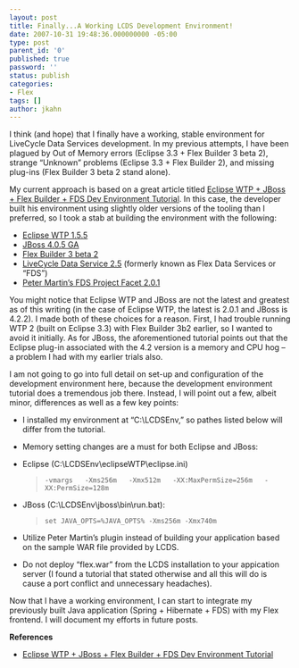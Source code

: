 ```yaml
---
layout: post
title: Finally...A Working LCDS Development Environment!
date: 2007-10-31 19:48:36.000000000 -05:00
type: post
parent_id: '0'
published: true
password: ''
status: publish
categories:
- Flex
tags: []
author: jkahn
---
```

I think (and hope) that I finally have a working, stable environment for LiveCycle Data Services development. In my previous attempts, I have been plagued by Out of Memory errors (Eclipse 3.3 + Flex Builder 3 beta 2), strange “Unknown” problems (Eclipse 3.3 + Flex Builder 2), and missing plug-ins (Flex Builder 3 beta 2 stand alone).

My current approach is based on a great article titled [Eclipse WTP + JBoss + Flex Builder + FDS Dev Environment Tutorial](http://brianmriley.com/blog/?p=59). In this case, the developer built his environment using slightly older versions of the tooling than I preferred, so I took a stab at building the environment with the following:

*   [Eclipse WTP 1.5.5](http://archive.eclipse.org/webtools/downloads/drops/R1.5/R-1.5.5-200708291442/)
*   [JBoss 4.0.5 GA](http://labs.jboss.com/downloading/?projectId=jbossas&url=http://sourceforge.net/project/showfiles.php?group_id=22866&package_id=16942&release_id=456223)
*   [Flex Builder 3 beta 2](http://labs.adobe.com/technologies/flex/flexbuilder3/)
*   [LiveCycle Data Service 2.5](http://www.adobe.com/products/livecycle/dataservices/) (formerly known as Flex Data Services or “FDS”)
*   [Peter Martin’s FDS Project Facet 2.0.1](http://weblogs.macromedia.com/pmartin/archives/2007/02/fds_plugin_v2.cfm)

You might notice that Eclipse WTP and JBoss are not the latest and greatest as of this writing (in the case of Eclipse WTP, the latest is 2.0.1 and JBoss is 4.2.2). I made both of these choices for a reason. First, I had trouble running WTP 2 (built on Eclipse 3.3) with Flex Builder 3b2 earlier, so I wanted to avoid it initially. As for JBoss, the aforementioned tutorial points out that the Eclipse plug-in associated with the 4.2 version is a memory and CPU hog – a problem I had with my earlier trials also.

I am not going to go into full detail on set-up and configuration of the development environment here, because the development environment tutorial does a tremendous job there. Instead, I will point out a few, albeit minor, differences as well as a few key points:

*   I installed my environment at “C:\\LCDSEnv,” so pathes listed below will differ from the tutorial.
*   Memory setting changes are a must for both Eclipse and JBoss:
*   Eclipse (C:\\LCDSEnv\\eclipseWTP\\eclipse.ini)  
    
    > `-vmargs   -Xms256m   -Xmx512m   -XX:MaxPermSize=256m   -XX:PermSize=128m`
    
*   JBoss (C:\\LCDSEnv\\jboss\\bin\\run.bat):  
    
    > `set JAVA_OPTS=%JAVA_OPTS% -Xms256m -Xmx740m`
    
*   Utilize Peter Martin’s plugin instead of building your application based on the sample WAR file provided by LCDS.
*   Do not deploy “flex.war” from the LCDS installation to your appication server (I found a tutorial that stated otherwise and all this will do is cause a port conflict and unnecessary headaches).

Now that I have a working environment, I can start to integrate my previously built Java application (Spring + Hibernate + FDS) with my Flex frontend. I will document my efforts in future posts.

**References**

*   [Eclipse WTP + JBoss + Flex Builder + FDS Dev Environment Tutorial](http://brianmriley.com/blog/?p=59)